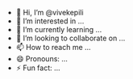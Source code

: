 - 👋 Hi, I’m @vivekepili
- 👀 I’m interested in ...
- 🌱 I’m currently learning ...
- 💞️ I’m looking to collaborate on ...
- 📫 How to reach me ...
- 😄 Pronouns: ...
- ⚡ Fun fact: ...

<!---
vivekepili/vivekepili is a ✨ special ✨ repository because its `README.md` (this file) appears on your GitHub profile.
You can click the Preview link to take a look at your changes.
--->
